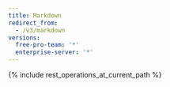 ```yaml
---
title: Markdown
redirect_from:
  - /v3/markdown
versions:
  free-pro-team: '*'
  enterprise-server: '*'
---
```


{% include rest_operations_at_current_path %}
